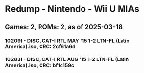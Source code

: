 # Redump - Nintendo - Wii U MIAs
## Games: 2, ROMs: 2, as of 2025-03-18

### 102091 - DISC, CAT-I RTL MAY '15 1-2 LTN-FL (Latin America).iso, CRC: 2cf61a6d
### 102831 - DISC, CAT-I RTL AUG '15 1-2 LTN-FL (Latin America).iso, CRC: bf1c159c
